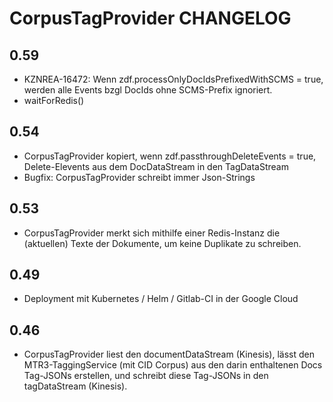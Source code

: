 # CorpusTagProvider CHANGELOG

## 0.59

- KZNREA-16472: Wenn zdf.processOnlyDocIdsPrefixedWithSCMS = true, werden alle Events bzgl DocIds ohne SCMS-Prefix ignoriert.
- waitForRedis()

## 0.54

- CorpusTagProvider kopiert, wenn zdf.passthroughDeleteEvents = true, Delete-Elevents aus dem DocDataStream in den TagDataStream
- Bugfix: CorpusTagProvider schreibt immer Json-Strings

## 0.53

- CorpusTagProvider merkt sich mithilfe einer Redis-Instanz die (aktuellen) Texte der Dokumente, um keine Duplikate zu schreiben.

## 0.49

- Deployment mit Kubernetes / Helm / Gitlab-CI in der Google Cloud

## 0.46

- CorpusTagProvider liest den documentDataStream (Kinesis), lässt den MTR3-TaggingService (mit CID Corpus) aus den darin 
enthaltenen Docs Tag-JSONs erstellen, und schreibt diese Tag-JSONs in den tagDataStream (Kinesis).
